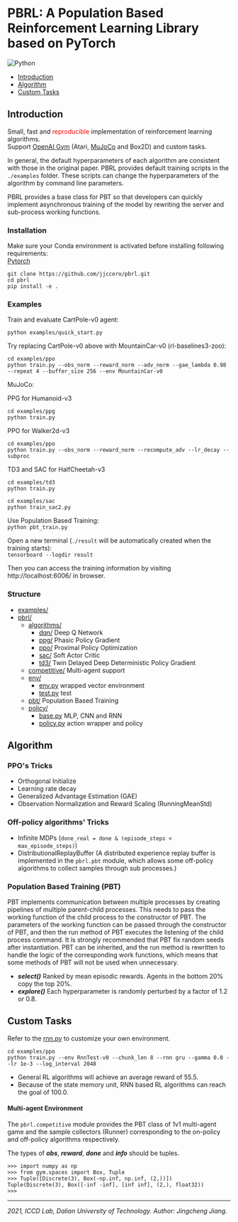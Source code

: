# PBRL: A Population Based Reinforcement Learning Library based on PyTorch

![Python](https://img.shields.io/badge/language-python-green.svg)

* [Introduction](#introduction)
* [Algorithm](#algorithm)
* [Custom Tasks](#custom-tasks)

## Introduction

Small, fast and <font color=#FF0000>reproducible</font> implementation of reinforcement learning algorithms.  
Support [OpenAI Gym](https://gym.openai.com/) (Atari, [MuJoCo](http://www.mujoco.org/) and Box2D) and custom tasks.

In general, the default hyperparameters of each algorithm are consistent with those in the original paper. PBRL provides
default training scripts in the `./examples` folder. These scripts can change the hyperparameters of the algorithm by
command line parameters.

PBRL provides a base class for PBT so that developers can quickly implement asynchronous training of the model by
rewriting the server and sub-process working functions.

### Installation

Make sure your Conda environment is activated before installing following requirements:  
[Pytorch](https://pytorch.org/)

```
git clone https://github.com/jjccero/pbrl.git
cd pbrl
pip install -e .
```

### Examples

Train and evaluate CartPole-v0 agent:

```
python examples/quick_start.py
```

Try replacing CartPole-v0 above with MountainCar-v0 (rl-baselines3-zoo):

```
cd examples/ppo
python train.py --obs_norm --reward_norm --adv_norm --gae_lambda 0.98 --repeat 4 --buffer_size 256 --env MountainCar-v0
```

MuJoCo:

PPG for Humanoid-v3

```
cd examples/ppg
python train.py
```

PPO for Walker2d-v3

```
cd examples/ppo
python train.py --obs_norm --reward_norm --recompute_adv --lr_decay --subproc
```

TD3 and SAC for HalfCheetah-v3

```
cd examples/td3
python train.py
```

```
cd examples/sac
python train_sac2.py
```

Use Population Based Training:  
`python pbt_train.py`

Open a new terminal (`./result` will be automatically created when the training starts):  
`tensorboard --logdir result`

Then you can access the training information by visiting http://localhost:6006/ in browser.

### Structure

* [examples/](/examples)
* [pbrl/](/pbrl)
    * [algorithms/](/pbrl/algorithms)
        * [dqn/](/pbrl/algorithms/dqn) Deep Q Network
        * [ppg/](/pbrl/algorithms/ppg) Phasic Policy Gradient
        * [ppo/](/pbrl/algorithms/ppo) Proximal Policy Optimization
        * [sac/](/pbrl/algorithms/sac) Soft Actor Critic
        * [td3/](/pbrl/algorithms/td3) Twin Delayed Deep Deterministic Policy Gradient
    * [competitive/](/pbrl/competitive) Multi-agent support
    * [env/](/pbrl/env)
        * [env.py](/pbrl/env/env.py) wrapped vector environment
        * [test.py](/pbrl/env/test/rnn.py) test
    * [pbt/](/pbrl/pbt) Population Based Training
    * [policy/](/pbrl/policy)
        * [base.py](/pbrl/policy/base.py) MLP, CNN and RNN
        * [policy.py](/pbrl/policy/policy.py) action wrapper and policy

## Algorithm

### PPO's Tricks

* Orthogonal Initialize
* Learning rate decay
* Generalized Advantage Estimation (GAE)
* Observation Normalization and Reward Scaling (RunningMeanStd)

### Off-policy algorithms' Tricks

* Infinite MDPs (`done_real = done & (episode_steps < max_episode_steps)`)
* DistributionalReplayBuffer (A distributed experience replay buffer is implemented in the `pbrl.pbt` module, which
  allows some off-policy algorithms to collect samples through sub processes.)

### Population Based Training (PBT)

PBT implements communication between multiple processes by creating pipelines of multiple parent-child processes. This
needs to pass the working function of the child process to the constructor of PBT. The parameters of the working
function can be passed through the constructor of PBT, and then the run method of PBT executes the listening of the
child process command. It is strongly recommended that PBT fix random seeds after instantiation. PBT can be inherited,
and the run method is rewritten to handle the logic of the corresponding work functions, which means that some methods
of PBT will not be used when unnecessary.

* **_select()_** Ranked by mean episodic rewards. Agents in the bottom 20% copy the top 20%.
* **_explore()_** Each hyperparameter is randomly perturbed by a factor of 1.2 or 0.8.

## Custom Tasks

Refer to the [rnn.py](/pbrl/env/test/rnn.py) to customize your own environment.

```
cd examples/ppo
python train.py --env RnnTest-v0 --chunk_len 8 --rnn gru --gamma 0.0 --lr 1e-3 --log_interval 2048
```

* General RL algorithms will achieve an average reward of 55.5.
* Because of the state memory unit, RNN based RL algorithms can reach the goal of 100.0.

#### Multi-agent Environment

The `pbrl.competitive` module provides the PBT class of 1v1 multi-agent game and the sample collectors (Runner)
corresponding to the on-policy and off-policy algorithms respectively.

The types of **_obs_**, **_reward_**, **_done_** and **_info_** should be tuples.

```
>>> import numpy as np
>>> from gym.spaces import Box, Tuple
>>> Tuple([Discrete(3), Box(-np.inf, np.inf, (2,))])
Tuple(Discrete(3), Box([-inf -inf], [inf inf], (2,), float32))
>>> 
```

---
*2021, ICCD Lab, Dalian University of Technology. Author: Jingcheng Jiang.*  

